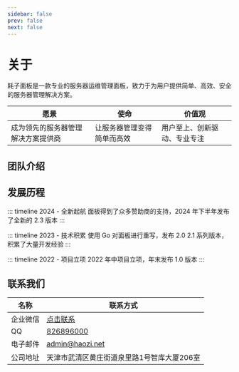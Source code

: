```yaml
---
sidebar: false
prev: false
next: false
---
```


<script setup>
import { VPTeamMembers } from 'vitepress/theme'

const members = [
  {
    avatar: 'https://weavatar.com/avatar/18e77debb1bc0000c0b50757b8f1bebb2c3e4df3d494124f776c15dbc1ebe8a5',
    name: '耗子',
    desc: '创始人 & CEO',
    links: [
      { icon: 'github', link: 'https://github.com/devhaozi' },
      { icon: 'bilibili', link: 'https://space.bilibili.com/8067' }
    ]
  },
  {
    avatar: 'https://weavatar.com/avatar/f6b23deadaa481f0b3ea75ad94f246881ed2326117efebad6f2799ea165779b9',
    name: '靓仔',
    desc: '技术负责人',
    links: [
      { icon: 'github', link: 'https://github.com/205125' }
    ]
  },
]
</script>

# 关于

耗子面板是一款专业的服务器运维管理面板，致力于为用户提供简单、高效、安全的服务器管理解决方案。

| 愿景                | 使命            | 价值观            |
|-------------------|---------------|----------------|
| 成为领先的服务器管理解决方案提供商 | 让服务器管理变得简单而高效 | 用户至上、创新驱动、专业专注 |

## 团队介绍

<VPTeamMembers size="small" :members="members" />

## 发展历程

::: timeline 2024 - 全新起航
面板得到了众多赞助商的支持，2024 年下半年发布了全新的 2.3 版本
:::

::: timeline 2023 - 技术积累
使用 Go 对面板进行重写，发布 2.0 2.1 系列版本，积累了大量开发经验
:::

::: timeline 2022 - 项目立项
2022 年中项目立项，年末发布 1.0 版本
:::

## 联系我们

| 名称   | 联系方式                                                                     |
|------|--------------------------------------------------------------------------|
| 企业微信 | [点击联系](https://work.weixin.qq.com/kfid/kfc20ea8e38b5a4e73a)              |
| QQ   | [826896000](https://wpa.qq.com/msgrd?v=3&uin=826896000&site=qq&menu=yes) |
| 电子邮件 | [admin@haozi.net](mailto:admin@haozi.net)                                |
| 公司地址 | 天津市武清区黄庄街道泉里路1号智库大厦206室                                                  |
